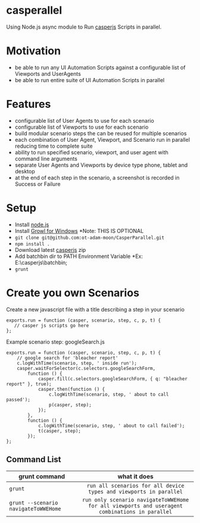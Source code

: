 casperallel
=========

Using Node.js async module to Run [casperjs](http://casperjs.org/) Scripts in parallel.

Motivation
==========
  *  be able to run any UI Automation Scripts against a configurable list of Viewports and UserAgents
  *  be able to run entire suite of UI Automation Scripts in parallel

Features
=======
  * configurable list of User Agents to use for each scenario
  * configurable list of Viewports to use for each scenario
  * build modular scenario steps the can be reused for multiple scenarios
  * each combination of User Agent, Viewport, and Scenario run in parallel reducing time to complete suite
  * ability to run specified scenario, viewport, and user agent with command line arguments
  * separate User Agents and Viewports by device type phone, tablet and desktop
  * at the end of each step in the scenario, a screenshot is recorded in Success or Failure

Setup
=====

* Install [node.js](http://nodejs.org/)
* Install [Growl for Windows](http://www.growlforwindows.com/gfw/) *Note: THIS IS OPTIONAL
* `git clone git@github.com:ot-adam-moon/CasperParallel.git`
* `npm install .`
* Download latest [casperjs](http://casperjs.org/) zip
* Add batchbin dir to PATH Environment Variable *Ex: E:\casperjs\batchbin;
* `grunt`

Create you own Scenarios
========================
 Create a new javascript file with a title describing a step in your scenario
 
    exports.run = function (casper, scenario, step, c, p, t) {
       // casper js scripts go here
    };
 
 
 Example scenario step: googleSearch.js
 
    exports.run = function (casper, scenario, step, c, p, t) {
        // google search for 'bleacher report'
        c.logWithTime(scenario, step, ' inside run');
        casper.waitForSelector(c.selectors.googleSearchForm,
            function () {
                casper.fill(c.selectors.googleSearchForm, { q: "bleacher report" }, true);
                casper.then(function () {
                    c.logWithTime(scenario, step, ' about to call passed');
                    p(casper, step);
                });
            },
            function () {
                c.logWithTime(scenario, step, ' about to call failed');
                t(casper, step);
            });
    };
 


 
Command List
------------

| grunt command | what it does  |
| ------------- |:-------------:|
| `grunt` |`run all scenarios for all device types and viewports in parallel` |
| `grunt --scenario navigateToWWEHome` |`run only scenario navigateToWWEHome for all viewports and useragent combinations in parallel` |



